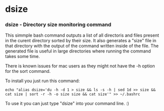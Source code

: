 # dsize
### dsize - Directory size monitoring command
This simmple bash command outputs a list of all directoris and files present in the curent directory sorted by their size. It also generates a "size" file in that directory with the output of the command written inside of the file. The generated file is useful in large directories where running the command takes some time.


There is known issues for mac users as they might not have the -h option for the sort command.

To install you just run this command:

`echo "alias dsize='du -h -d 1 > size && ls -s -h | sed 1d >> size && cat size | sort -r -h -o size size && cat size'" >> ~/.bashrc`

To use it you can just type "dsize" into your command line. :)
